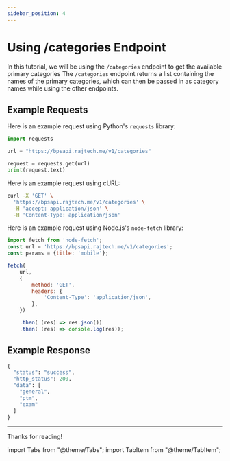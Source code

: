 ```yaml
---
sidebar_position: 4
---
```



# Using /categories Endpoint

In this tutorial, we will be using the `/categories` endpoint to get the available primary categories
The `/categories` endpoint returns a list containing the names of the primary categories, which can then be passed in
as category names while using the other endpoints.


## Example Requests

<Tabs>
<TabItem value="python" label="Python" default>

Here is an example request using Python's `requests` library:

```python
import requests

url = "https://bpsapi.rajtech.me/v1/categories"

request = requests.get(url)
print(request.text)
```

</TabItem>
<TabItem value="curl" label="cURL">

Here is an example request using cURL:

```bash
curl -X 'GET' \
  'https://bpsapi.rajtech.me/v1/categories' \
  -H 'accept: application/json' \
  -H 'Content-Type: application/json'
```


</TabItem>


<TabItem value="node.js" label="Node.js">

Here is an example request using Node.js's `node-fetch` library:

```js
import fetch from 'node-fetch';
const url = 'https://bpsapi.rajtech.me/v1/categories';
const params = {title: 'mobile'};

fetch(
    url,
    {
        method: 'GET',
        headers: {
            'Content-Type': 'application/json',
        },
    })

    .then( (res) => res.json())
    .then( (res) => console.log(res));
```

</TabItem>



</Tabs>



## Example Response


```python
{
  "status": "success",
  "http_status": 200,
  "data": [
    "general",
    "ptm",
    "exam"
  ]
}
```

---

Thanks for reading!

import Tabs			from "@theme/Tabs";
import TabItem		from "@theme/TabItem";